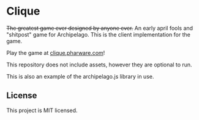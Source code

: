 # Clique

~~The greatest game ever designed by anyone ever.~~ An early april fools and "shitpost" game for Archipelago. This is the client implementation for the game.

Play the game at [clique.pharware.com](https://clique.pharware.com)!

This repository does not include assets, however they are optional to run.

This is also an example of the archipelago.js library in use.

## License

This project is MIT licensed.
